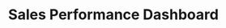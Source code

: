 ---
layout: article
title: Sales Performance Dashboard
description: 
  - With this template you can build your sales dashboard. Create more competition through visible metrics.
lang: cn
weight: 500
isDraft: false
ref: Sales-Performance-Dashboard
category:
  - Administration
  - KPI
  - Misc
image: Sales-Performance-Dashboard.png
image_thumbnail: Sales-Performance-Dashboard_thumbnail.png
download: Sales-Performance-Dashboard.pbmx
overview_description:
overview_benefits:
overview_data_sources:
---